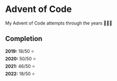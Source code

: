 # Advent of Code

My Advent of Code attempts through the years 🎄🎁🎅

## Completion

**2019:** 18/50 ⭐️  
**2020:** 50/50 ⭐️  
**2021:** 46/50 ⭐️  
**2022:** 18/50 ⭐️  
